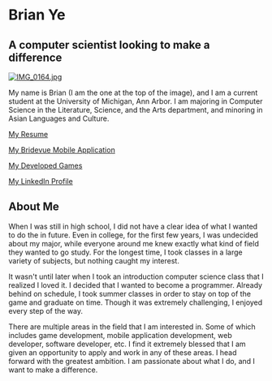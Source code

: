 # **Brian Ye**

## A computer scientist looking to make a difference

[![IMG_0164.jpg](https://s28.postimg.org/734lorcjx/IMG_0164.jpg)](https://postimg.org/image/6qd7ikua1/)

My name is Brian (I am the one at the top of the image), and I am a current student at the University of Michigan, Ann Arbor. I am majoring in Computer Science in the Literature, Science, and the Arts department, and minoring in Asian Languages and Culture.

[My Resume](https://forhago.github.io/brianye.github.io/resume)

[My Bridevue Mobile Application](https://forhago.github.io/brianye.github.io/bridevue)

[My Developed Games](https://forhago.github.io/brianye.github.io/games)

[My LinkedIn Profile](https://www.linkedin.com/in/brian-ye-356730107?trk=hp-identity-name)


## About Me

When I was still in high school, I did not have a clear idea of what I wanted to do the in future. Even in college, for the first few years, I was undecided about my major, while everyone around me knew exactly what kind of field they wanted to go study. For the longest time, I took classes in a large variety of subjects, but nothing caught my interest.

It wasn't until later when I took an introduction computer science class that I realized I loved it. I decided that I wanted to become a programmer. Already behind on schedule, I took summer classes in order to stay on top of the game and graduate on time. Though it was extremely challenging, I enjoyed every step of the way.

There are multiple areas in the field that I am interested in. Some of which includes game development, mobile application development, web developer, software developer, etc. I find it extremely blessed that I am given an opportunity to apply and work in any of these areas. I head forward with the greatest ambition. I am passionate about what I do, and I want to make a difference.